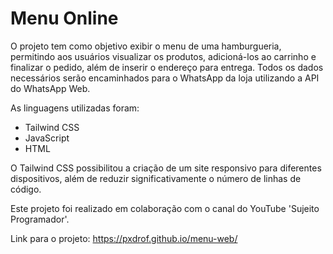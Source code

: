 # Menu Online

O projeto tem como objetivo exibir o menu de uma hamburgueria, permitindo aos usuários visualizar os produtos, adicioná-los ao carrinho e finalizar o pedido, além de inserir o endereço para entrega. Todos os dados necessários serão encaminhados para o WhatsApp da loja utilizando a API do WhatsApp Web.

As linguagens utilizadas foram:

* Tailwind CSS
* JavaScript
* HTML

O Tailwind CSS possibilitou a criação de um site responsivo para diferentes dispositivos, além de reduzir significativamente o número de linhas de código.

Este projeto foi realizado em colaboração com o canal do YouTube 'Sujeito Programador'.

Link para o projeto: https://pxdrof.github.io/menu-web/
